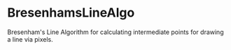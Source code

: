 # BresenhamsLineAlgo
Bresenham's Line Algorithm for calculating intermediate points for drawing a line via pixels.
